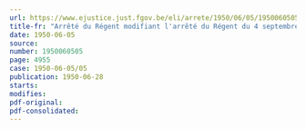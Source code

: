 ```yaml
---
url: https://www.ejustice.just.fgov.be/eli/arrete/1950/06/05/1950060505/justel
title-fr: "Arrêté du Régent modifiant l'arrêté du Régent du 4 septembre 1946, instituant un Comité national belge de l'Organisation des Nations Unies pour l'alimentation et l'agriculture (F. A. O.)"
date: 1950-06-05
source:
number: 1950060505
page: 4955
case: 1950-06-05/05
publication: 1950-06-28
starts:
modifies:
pdf-original:
pdf-consolidated:
---
```



